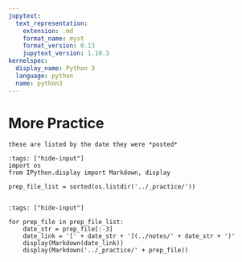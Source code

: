 ```yaml
---
jupytext:
  text_representation:
    extension: .md
    format_name: myst
    format_version: 0.13
    jupytext_version: 1.10.3
kernelspec:
  display_name: Python 3
  language: python
  name: python3
---
```


# More Practice

```{note}
these are listed by the date they were *posted*
```

```{code-cell} ipython3
:tags: ["hide-input"]
import os
from IPython.display import Markdown, display

prep_file_list = sorted(os.listdir('../_practice/'))


```

```{code-cell} ipython3
:tags: ["hide-input"]

for prep_file in prep_file_list:
    date_str = prep_file[:-3]
    date_link = '[' + date_str + '](../notes/' + date_str + ')'
    display(Markdown(date_link))
    display(Markdown('../_practice/' + prep_file))
```
